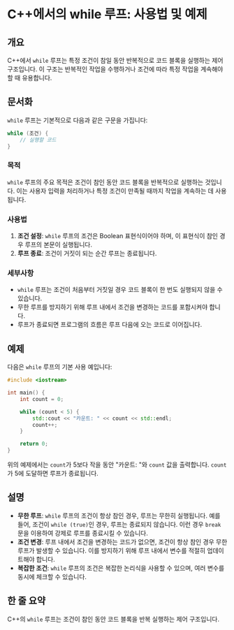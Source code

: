 <!--
Meta Description: # C++에서의 while 루프: 사용법 및 예제 ## 개요 C++에서 `while` 루프는 특정 조건이 참일 동안 반복적으로 코드 블록을 실행하는 제어 구조입니다. 이 구조는 반복적인 작업을 수행하거나 조건에 따라 특정 작업을 계속해야 할 때 유용합니다. ## 문서화...
Meta Keywords: while, 조건이, 루프는, count, 루프의
-->

# C++에서의 while 루프: 사용법 및 예제

## 개요
C++에서 `while` 루프는 특정 조건이 참일 동안 반복적으로 코드 블록을 실행하는 제어 구조입니다. 이 구조는 반복적인 작업을 수행하거나 조건에 따라 특정 작업을 계속해야 할 때 유용합니다.

## 문서화
`while` 루프는 기본적으로 다음과 같은 구문을 가집니다:

```cpp
while (조건) {
    // 실행할 코드
}
```

### 목적
`while` 루프의 주요 목적은 조건이 참인 동안 코드 블록을 반복적으로 실행하는 것입니다. 이는 사용자 입력을 처리하거나 특정 조건이 만족될 때까지 작업을 계속하는 데 사용됩니다.

### 사용법
1. **조건 설정**: `while` 루프의 조건은 Boolean 표현식이어야 하며, 이 표현식이 참인 경우 루프의 본문이 실행됩니다.
2. **루프 종료**: 조건이 거짓이 되는 순간 루프는 종료됩니다.

### 세부사항
- `while` 루프는 조건이 처음부터 거짓일 경우 코드 블록이 한 번도 실행되지 않을 수 있습니다. 
- 무한 루프를 방지하기 위해 루프 내에서 조건을 변경하는 코드를 포함시켜야 합니다.
- 루프가 종료되면 프로그램의 흐름은 루프 다음에 오는 코드로 이어집니다.

## 예제
다음은 `while` 루프의 기본 사용 예입니다:

```cpp
#include <iostream>

int main() {
    int count = 0;

    while (count < 5) {
        std::cout << "카운트: " << count << std::endl;
        count++;
    }

    return 0;
}
```

위의 예제에서는 `count`가 5보다 작을 동안 "카운트: "와 `count` 값을 출력합니다. `count`가 5에 도달하면 루프가 종료됩니다.

## 설명
- **무한 루프**: `while` 루프의 조건이 항상 참인 경우, 루프는 무한히 실행됩니다. 예를 들어, 조건이 `while (true)`인 경우, 루프는 종료되지 않습니다. 이런 경우 `break` 문을 이용하여 강제로 루프를 종료시킬 수 있습니다.
- **조건 변경**: 루프 내에서 조건을 변경하는 코드가 없으면, 조건이 항상 참인 경우 무한 루프가 발생할 수 있습니다. 이를 방지하기 위해 루프 내에서 변수를 적절히 업데이트해야 합니다.
- **복잡한 조건**: `while` 루프의 조건은 복잡한 논리식을 사용할 수 있으며, 여러 변수를 동시에 체크할 수 있습니다.

## 한 줄 요약
C++의 `while` 루프는 조건이 참인 동안 코드 블록을 반복 실행하는 제어 구조입니다.